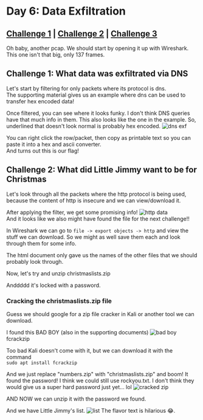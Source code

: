 # Day 6: Data Exfiltration

## [Challenge 1](#challenge-1-what-data-was-exfiltrated-via-dns) | [Challenge 2](#challenge-2-what-did-little-jimmy-want-to-be-for-christmas) | [Challenge 3](#challenge-3-what-was-hidden-within-the-file)

Oh baby, another pcap. We should start by opening it up with Wireshark.\
This one isn't that big, only 137 frames.

## Challenge 1: What data was exfiltrated via DNS

Let's start by filtering for only packets where its protocol is dns.\
The supporting material gives us an example where dns can be used to transfer hex encoded data!

Once filtered, you can see where it looks funky. I don't think DNS queries have that much info in them. This also looks like the one in the example. So, underlined that doesn't look normal is probably hex encoded.
![dns exf](https://i.imgur.com/qpu5a3x.png)

You can right click the row/packet, then copy as printable text so you can paste it into a hex and ascii converter.\
And turns out this is our flag!

## Challenge 2: What did Little Jimmy want to be for Christmas

Let's look through all the packets where the http protocol is being used, because the content of http is insecure and we can view/download it.

After applying the filter, we get some promising info!
![http data](https://i.imgur.com/Dj2T14Q.png)\
And it looks like we also might have found the file for the next challenge!!

In Wireshark we can go to `file -> export objects -> http` and view the stuff we can download. So we might as well save them each and look through them for some info.

The html document only gave us the names of the other files that we should probably look through.

Now, let's try and unzip christmaslists.zip

Anddddd it's locked with a password.

### Cracking the christmaslists.zip file

Guess we should google for a zip file cracker in Kali or another tool we can download.

I found this BAD BOY (also in the supporting documents)
![bad boy](https://i.imgur.com/HDnamkm.png)\
fcrackzip

Too bad Kali doesn't come with it, but we can download it with the command\
`sudo apt install fcrackzip`

And we just replace "numbers.zip" with "christmaslists.zip" and boom! It found the password! I think we could still use rockyou.txt. I don't think they would give us a super hard password just yet... lol
![cracked zip](https://i.imgur.com/NUAbzkw.png)

AND NOW we can unzip it with the password we found.

And we have Little Jimmy's list.
![list](https://i.imgur.com/msg4j4J.png)
The flavor text is hilarious 😂.
